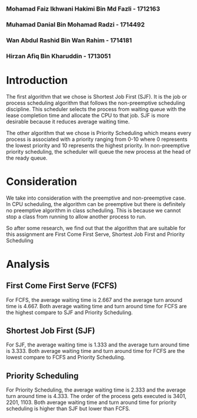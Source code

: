 ### Mohamad Faiz Ikhwani Hakimi Bin Md Fazli - 1712163
### Muhamad Danial Bin Mohamad Radzi - 1714492
### Wan Abdul Rashid Bin Wan Rahim - 1714181
### Hirzan Afiq Bin Kharuddin - 1713051
##



# Introduction

The first algorithm that we chose is Shortest Job First (SJF). It is the job or process scheduling algorithm that follows the non-preemptive scheduling discipline. This scheduler selects the process from waiting queue with the lease completion time and allocate the CPU to that job. SJF is more desirable because it reduces average waiting time.

The other algorithm that we chose is Priority Scheduling which means every process is associated with a priority ranging from 0-10 where 0 represents the lowest priority and 10 represents the highest priority. In non-preemptive priority scheduling, the scheduler will queue the new process at the head of the ready queue.

# Consideration

We take into consideration with the preemptive and non-preemptive case. In CPU scheduling, the algorithm can be preemptive but there is definitely no preemptive algorithm in class scheduling. This is because we cannot stop a class from running to allow another process to run.

So after some research, we find out that the algorithm that are suitable for this assignment are First Come First Serve, Shortest Job First and Priority Scheduling


# Analysis

## First Come First Serve (FCFS)

For FCFS, the average waiting time is 2.667 and the average turn around time is 4.667. 
Both average waiting time and turn around time for FCFS are the highest compare to SJF and Priority Scheduling.

## Shortest Job First (SJF)

For SJF, the average waiting time is 1.333 and the average turn around time is 3.333.
Both average waiting time and turn around time for FCFS are the lowest compare to FCFS and Priority Scheduling.


## Priority Scheduling 

For Priority Scheduling, the average waiting time is 2.333 and the average turn around time is 4.333. The order of the process gets executed is 3401, 2201, 1103.
Both average waiting time and turn around time for priority scheduling is higher than SJF but lower than FCFS.

